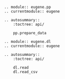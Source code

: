 

```{eval-rst}
.. module:: eugene.pp
.. currentmodule:: eugene

.. autosummary::
    :toctree: api/

    pp.prepare_data
```

```{eval-rst}
.. module:: eugene.dl
.. currentmodule:: eugene

.. autosummary::
    :toctree: api/

    dl.read
    dl.read_csv
```

